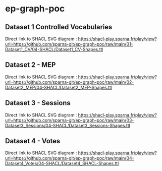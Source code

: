 # ep-graph-poc


## Dataset 1 Controlled Vocabularies

Direct link to SHACL SVG diagram : https://shacl-play.sparna.fr/play/view?url=https://github.com/sparna-git/ep-graph-poc/raw/main/01-Dataset1_CV/04-SHACL/Dataset1_CV-Shapes.ttl

## Dataset 2 - MEP

Direct link to SHACL SVG diagram : https://shacl-play.sparna.fr/play/view?url=https://github.com/sparna-git/ep-graph-poc/raw/main/02-Dataset2_MEP/04-SHACL/Dataset2_MEP-Shapes.ttl


## Dataset 3 - Sessions

Direct link to SHACL SVG diagram : https://shacl-play.sparna.fr/play/view?url=https://github.com/sparna-git/ep-graph-poc/raw/main/03-Dataset3_Sessions/04-SHACL/Dataset3_Sessions-Shapes.ttl


## Dataset 4 - Votes

Direct link to SHACL SVG diagram : https://shacl-play.sparna.fr/play/view?url=https://github.com/sparna-git/ep-graph-poc/raw/main/04-Dataset4_Votes/04-SHACL/Dataset4_SHACL-Shapes.ttl
